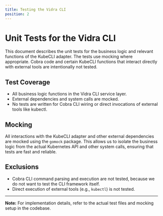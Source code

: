 ```yaml
---
title: Testing the Vidra CLI
position: 2
---
```


# Unit Tests for the Vidra CLI

This document describes the unit tests for the business logic and relevant functions of the KubeCLI adapter. The tests use mocking where appropriate. Cobra code and certain KubeCLI functions that interact directly with external tools are intentionally not tested.

## Test Coverage

- All business logic functions in the Vidra CLI service layer.
- External dependencies and system calls are mocked.
- No tests are written for Cobra CLI wiring or direct invocations of external tools like kubectl.

## Mocking

All interactions with the KubeCLI adapter and other external dependencies are mocked using the `gomock` package. This allows us to isolate the business logic from the actual Kubernetes API and other system calls, ensuring that tests are fast and reliable.

## Exclusions

- Cobra CLI command parsing and execution are not tested, because we do not want to test the CLI framework itself.
- Direct execution of external tools (e.g., `kubectl`) is not tested.

---

**Note:** For implementation details, refer to the actual test files and mocking setup in the codebase.